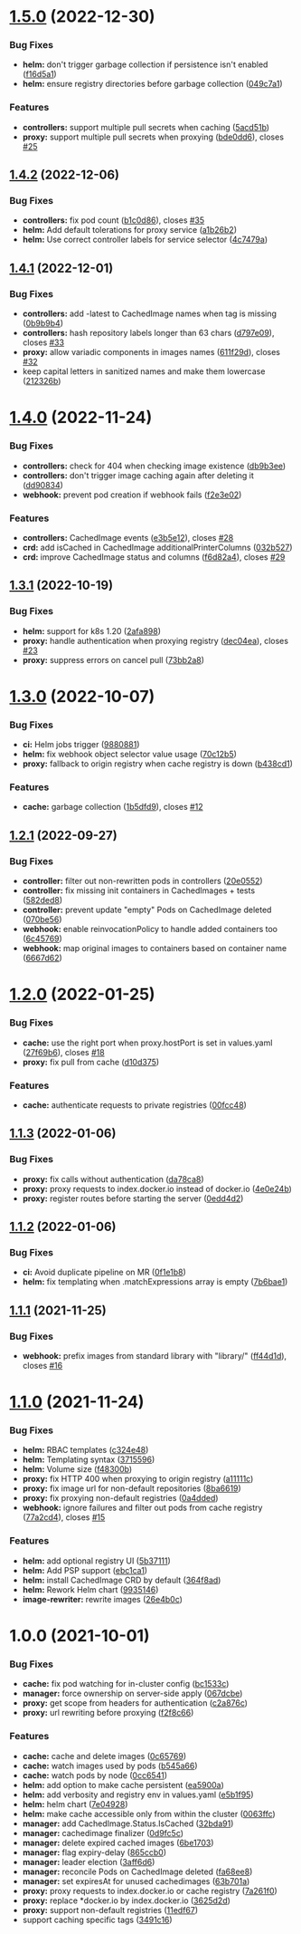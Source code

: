 # [1.5.0](https://gitlab.enix.io/products/docker-cache-registry/compare/v1.4.2...v1.5.0) (2022-12-30)


### Bug Fixes

* **helm:** don't trigger garbage collection if persistence isn't enabled ([f16d5a1](https://gitlab.enix.io/products/docker-cache-registry/commit/f16d5a1daa715979e74e5a75c2a9b862dcecc0ea))
* **helm:** ensure registry directories before garbage collection ([049c7a1](https://gitlab.enix.io/products/docker-cache-registry/commit/049c7a1c243cf95225b11df49065c495ca7dec37))


### Features

* **controllers:** support multiple pull secrets when caching ([5acd51b](https://gitlab.enix.io/products/docker-cache-registry/commit/5acd51b5387e5420606e8693293300440acfd9fc))
* **proxy:** support multiple pull secrets when proxying ([bde0dd6](https://gitlab.enix.io/products/docker-cache-registry/commit/bde0dd65965f464e088ec1f9a232308d44a684a8)), closes [#25](https://gitlab.enix.io/products/docker-cache-registry/issues/25)

## [1.4.2](https://gitlab.enix.io/products/docker-cache-registry/compare/v1.4.1...v1.4.2) (2022-12-06)


### Bug Fixes

* **controllers:** fix pod count ([b1c0d86](https://gitlab.enix.io/products/docker-cache-registry/commit/b1c0d8610d8a23eda487d1ba713ae00d10013a66)), closes [#35](https://gitlab.enix.io/products/docker-cache-registry/issues/35)
* **helm:** Add default tolerations for proxy service ([a1b26b2](https://gitlab.enix.io/products/docker-cache-registry/commit/a1b26b264aba60ed9bded013e0bb30cf3eabea76))
* **helm:** Use correct controller labels for service selector ([4c7479a](https://gitlab.enix.io/products/docker-cache-registry/commit/4c7479af4b496132ddf29bdd0a78d3d4de0175db))

## [1.4.1](https://gitlab.enix.io/products/docker-cache-registry/compare/v1.4.0...v1.4.1) (2022-12-01)


### Bug Fixes

* **controllers:** add -latest to CachedImage names when tag is missing ([0b9b9b4](https://gitlab.enix.io/products/docker-cache-registry/commit/0b9b9b43c0625936c9df3de5451b22bc071f1078))
* **controllers:** hash repository labels longer than 63 chars ([d797e09](https://gitlab.enix.io/products/docker-cache-registry/commit/d797e091b3311a1bb8aa4cc6c60be2606a71924a)), closes [#33](https://gitlab.enix.io/products/docker-cache-registry/issues/33)
* **proxy:** allow variadic components in images names ([611f29d](https://gitlab.enix.io/products/docker-cache-registry/commit/611f29d3ec83599e5176e4f5a14545a4cb722a8f)), closes [#32](https://gitlab.enix.io/products/docker-cache-registry/issues/32)
* keep capital letters in sanitized names and make them lowercase ([212326b](https://gitlab.enix.io/products/docker-cache-registry/commit/212326b3d7945a094629600c6df4cdea3ce6790d))

# [1.4.0](https://gitlab.enix.io/products/docker-cache-registry/compare/v1.3.1...v1.4.0) (2022-11-24)


### Bug Fixes

* **controllers:** check for 404 when checking image existence ([db9b3ee](https://gitlab.enix.io/products/docker-cache-registry/commit/db9b3ee201964fcf0f05a88d32f01ad1bdb5e71c))
* **controllers:** don't trigger image caching again after deleting it ([dd90834](https://gitlab.enix.io/products/docker-cache-registry/commit/dd90834482d6db15166d4887cbde989375663fa2))
* **webhook:** prevent pod creation if webhook fails ([f2e3e02](https://gitlab.enix.io/products/docker-cache-registry/commit/f2e3e02eed55166447f31b36e37392061daa9a3a))


### Features

* **controllers:** CachedImage events ([e3b5e12](https://gitlab.enix.io/products/docker-cache-registry/commit/e3b5e127711cf3be4d4a27e98f074eb4cf57978f)), closes [#28](https://gitlab.enix.io/products/docker-cache-registry/issues/28)
* **crd:** add isCached in CachedImage additionalPrinterColumns ([032b527](https://gitlab.enix.io/products/docker-cache-registry/commit/032b527b52944a2dc6c0c824ea5f0df67426976e))
* **crd:** improve CachedImage status and columns ([f6d82a4](https://gitlab.enix.io/products/docker-cache-registry/commit/f6d82a4f278897a0b55b16dd34b0f5bcf46cfb52)), closes [#29](https://gitlab.enix.io/products/docker-cache-registry/issues/29)

## [1.3.1](https://gitlab.enix.io/products/docker-cache-registry/compare/v1.3.0...v1.3.1) (2022-10-19)


### Bug Fixes

* **helm:** support for k8s 1.20 ([2afa898](https://gitlab.enix.io/products/docker-cache-registry/commit/2afa89836468814231a6db4d59e1ba9581d561ea))
* **proxy:** handle authentication when proxying registry ([dec04ea](https://gitlab.enix.io/products/docker-cache-registry/commit/dec04ea9d57630b9852caf5fe214b114c5305dd5)), closes [#23](https://gitlab.enix.io/products/docker-cache-registry/issues/23)
* **proxy:** suppress errors on cancel pull ([73bb2a8](https://gitlab.enix.io/products/docker-cache-registry/commit/73bb2a8d620b9db27655cf87f022f87d23427581))

# [1.3.0](https://gitlab.enix.io/products/docker-cache-registry/compare/v1.2.1...v1.3.0) (2022-10-07)


### Bug Fixes

* **ci:** Helm jobs trigger ([9880881](https://gitlab.enix.io/products/docker-cache-registry/commit/9880881dbcd624d82734e9d9bed21e1d7a0414d3))
* **helm:** fix webhook object selector value usage ([70c12b5](https://gitlab.enix.io/products/docker-cache-registry/commit/70c12b5d5784f2ef0cf7fc420c80ab0b23968f20))
* **proxy:** fallback to origin registry when cache registry is down ([b438cd1](https://gitlab.enix.io/products/docker-cache-registry/commit/b438cd185ae7b0bbf66b0a13de7a5bb5488e7761))


### Features

* **cache:** garbage collection ([1b5dfd9](https://gitlab.enix.io/products/docker-cache-registry/commit/1b5dfd9095a9dff480aae73db458fa4e0f258061)), closes [#12](https://gitlab.enix.io/products/docker-cache-registry/issues/12)

## [1.2.1](https://gitlab.enix.io/products/docker-cache-registry/compare/v1.2.0...v1.2.1) (2022-09-27)


### Bug Fixes

* **controller:** filter out non-rewritten pods in controllers ([20e0552](https://gitlab.enix.io/products/docker-cache-registry/commit/20e0552ecab687766b129d95cd9f71eb41b9b4f3))
* **controller:** fix missing init containers in CachedImages + tests ([582ded8](https://gitlab.enix.io/products/docker-cache-registry/commit/582ded8c8b1d5ef868099d77abcf246b19f11928))
* **controller:** prevent update "empty" Pods on CachedImage deleted ([070be56](https://gitlab.enix.io/products/docker-cache-registry/commit/070be56f4a88bb8b6643152ad308bcef686b326e))
* **webhook:** enable reinvocationPolicy to handle added containers too ([6c45769](https://gitlab.enix.io/products/docker-cache-registry/commit/6c45769801d8344bb393fdfca8e099fff4889bd1))
* **webhook:** map original images to containers based on container name ([6667d62](https://gitlab.enix.io/products/docker-cache-registry/commit/6667d62635f178aaa843e9036c240edf96160900))

# [1.2.0](https://gitlab.enix.io/products/docker-cache-registry/compare/v1.1.3...v1.2.0) (2022-01-25)


### Bug Fixes

* **cache:** use the right port when proxy.hostPort is set in values.yaml ([27f69b6](https://gitlab.enix.io/products/docker-cache-registry/commit/27f69b6b6796972fc338d68d0764b8686cc6c532)), closes [#18](https://gitlab.enix.io/products/docker-cache-registry/issues/18)
* **proxy:** fix pull from cache ([d10d375](https://gitlab.enix.io/products/docker-cache-registry/commit/d10d37570d03c550bebbc108e1b0cbf1acd8572e))


### Features

* **cache:** authenticate requests to private registries ([00fcc48](https://gitlab.enix.io/products/docker-cache-registry/commit/00fcc4870d2c3c39a0911123002b410e69427bd5))

## [1.1.3](https://gitlab.enix.io/products/docker-cache-registry/compare/v1.1.2...v1.1.3) (2022-01-06)


### Bug Fixes

* **proxy:** fix calls without authentication ([da78ca8](https://gitlab.enix.io/products/docker-cache-registry/commit/da78ca8b17fdecc75fc0cb399ac507ed2bd080c4))
* **proxy:** proxy requests to index.docker.io instead of docker.io ([4e0e24b](https://gitlab.enix.io/products/docker-cache-registry/commit/4e0e24b0b100a9ea767e78f0f28243bea2d6ca91))
* **proxy:** register routes before starting the server ([0edd4d2](https://gitlab.enix.io/products/docker-cache-registry/commit/0edd4d2985f4722fe4b1a069691e1865f16cd1cc))

## [1.1.2](https://gitlab.enix.io/products/docker-cache-registry/compare/v1.1.1...v1.1.2) (2022-01-06)


### Bug Fixes

* **ci:** Avoid duplicate pipeline on MR ([0f1e1b8](https://gitlab.enix.io/products/docker-cache-registry/commit/0f1e1b8bee62400b687597d313c5a63b0208eff2))
* **helm:** fix templating when .matchExpressions array is empty ([7b6bae1](https://gitlab.enix.io/products/docker-cache-registry/commit/7b6bae1dd67796ec460d74b8ebd20b52ca0e4d99))

## [1.1.1](https://gitlab.enix.io/products/docker-cache-registry/compare/v1.1.0...v1.1.1) (2021-11-25)


### Bug Fixes

* **webhook:** prefix images from standard library with "library/" ([ff44d1d](https://gitlab.enix.io/products/docker-cache-registry/commit/ff44d1d294055db2f150ba4e161537717150b5b4)), closes [#16](https://gitlab.enix.io/products/docker-cache-registry/issues/16)

# [1.1.0](https://gitlab.enix.io/products/docker-cache-registry/compare/v1.0.0...v1.1.0) (2021-11-24)


### Bug Fixes

* **helm:** RBAC templates ([c324e48](https://gitlab.enix.io/products/docker-cache-registry/commit/c324e48ede1c47393a02b48d76d740a51db48e7b))
* **helm:** Templating syntax ([3715596](https://gitlab.enix.io/products/docker-cache-registry/commit/3715596b6abec0bd0aa649170062887500a1c6b3))
* **helm:** Volume size ([f48300b](https://gitlab.enix.io/products/docker-cache-registry/commit/f48300bd9e580f8fe7a2f6a390b3bfb9bfc9ab8c))
* **proxy:** fix HTTP 400 when proxying to origin registry ([a11111c](https://gitlab.enix.io/products/docker-cache-registry/commit/a11111cd40260f2fe88fcb83899f7818ea02a8e6))
* **proxy:** fix image url for non-default repositories ([8ba6619](https://gitlab.enix.io/products/docker-cache-registry/commit/8ba6619def7c4202898fe8874de48f507fc2a850))
* **proxy:** fix proxying non-default registries ([0a4dded](https://gitlab.enix.io/products/docker-cache-registry/commit/0a4dded3e0d902669003624f3e943cef349c1683))
* **webhook:** ignore failures and filter out pods from cache registry ([77a2cd4](https://gitlab.enix.io/products/docker-cache-registry/commit/77a2cd411bdac0decb879d73cdb61363988dc01e)), closes [#15](https://gitlab.enix.io/products/docker-cache-registry/issues/15)


### Features

* **helm:** add optional registry UI ([5b37111](https://gitlab.enix.io/products/docker-cache-registry/commit/5b371117ddc38f0b84eaadd6f2f6a8b2cc6cdd4e))
* **helm:** Add PSP support ([ebc1ca1](https://gitlab.enix.io/products/docker-cache-registry/commit/ebc1ca1b7e6cfb7833e9e9ff4dbfac7c7e0e9334))
* **helm:** install CachedImage CRD by default ([364f8ad](https://gitlab.enix.io/products/docker-cache-registry/commit/364f8ad782af3114265f95c09ca469d21ed39ac7))
* **helm:** Rework Helm chart ([9935146](https://gitlab.enix.io/products/docker-cache-registry/commit/9935146af7fd04f42c1c0c11c5d64c7ab9fdaf0a))
* **image-rewriter:** rewrite images ([26e4b0c](https://gitlab.enix.io/products/docker-cache-registry/commit/26e4b0ca20675225f1a6cce7ed8b8e806a346f99))

# 1.0.0 (2021-10-01)


### Bug Fixes

* **cache:** fix pod watching for in-cluster config ([bc1533c](https://gitlab.enix.io/products/docker-cache-registry/commit/bc1533c77b75ae6e2b963b0e6bd627b8c5677163))
* **manager:** force ownership on server-side apply ([067dcbe](https://gitlab.enix.io/products/docker-cache-registry/commit/067dcbee5734c1e37059d3f174a85b88a7b95a15))
* **proxy:** get scope from headers for authentication ([c2a876c](https://gitlab.enix.io/products/docker-cache-registry/commit/c2a876c07644c93302dda6137d32b43f5cb8a2f0))
* **proxy:** url rewriting before proxying ([f2f8c66](https://gitlab.enix.io/products/docker-cache-registry/commit/f2f8c66aae0720b0769f63a7d29b60e661b690ea))


### Features

* **cache:** cache and delete images ([0c65769](https://gitlab.enix.io/products/docker-cache-registry/commit/0c657699144878540269492a855bf2eb531e1ba0))
* **cache:** watch images used by pods ([b545a66](https://gitlab.enix.io/products/docker-cache-registry/commit/b545a661d4910243690901771bc9a2f87973b26b))
* **cache:** watch pods by node ([0cc6541](https://gitlab.enix.io/products/docker-cache-registry/commit/0cc6541cd143f9f65b0150ddd13ed735a6085fd0))
* **helm:** add option to make cache persistent ([ea5900a](https://gitlab.enix.io/products/docker-cache-registry/commit/ea5900a6232821c2fa66554d4304dfe95e704311))
* **helm:** add verbosity and registry env in values.yaml ([e5b1f95](https://gitlab.enix.io/products/docker-cache-registry/commit/e5b1f958887c5058d3dba68bf9c9fa6cb39aae32))
* **helm:** helm chart ([7e04928](https://gitlab.enix.io/products/docker-cache-registry/commit/7e04928807fa770260c3d87f2237131e38d8d61e))
* **helm:** make cache accessible only from within the cluster ([0063ffc](https://gitlab.enix.io/products/docker-cache-registry/commit/0063ffc5319d087b4a4221f1360072f396b04c6a))
* **manager:** add CachedImage.Status.IsCached ([32bda91](https://gitlab.enix.io/products/docker-cache-registry/commit/32bda910c53e3fd6a9cd2db6bbfbb0ac40f984aa))
* **manager:** cachedimage finalizer ([0d9fc5c](https://gitlab.enix.io/products/docker-cache-registry/commit/0d9fc5cb049c35efe215bd8ba7af7de18ab4f2e2))
* **manager:** delete expired cached images ([6be1703](https://gitlab.enix.io/products/docker-cache-registry/commit/6be170301fbab930cce473dc90e80e0f2b1393b0))
* **manager:** flag expiry-delay ([865ccb0](https://gitlab.enix.io/products/docker-cache-registry/commit/865ccb0a93f07e4e19296a7757fead9f6dbeb4a8))
* **manager:** leader election ([3aff6d6](https://gitlab.enix.io/products/docker-cache-registry/commit/3aff6d603c47b1bb664bc77543a90602a58bccf2))
* **manager:** reconcile Pods on CachedImage deleted ([fa68ee8](https://gitlab.enix.io/products/docker-cache-registry/commit/fa68ee86218f707a28e6efdb0539c95a042623df))
* **manager:** set expiresAt for unused cachedimages ([63b701a](https://gitlab.enix.io/products/docker-cache-registry/commit/63b701a94cf3b638840f5f7284e39258d9f6c2c3))
* **proxy:** proxy requests to index.docker.io or cache registry ([7a261f0](https://gitlab.enix.io/products/docker-cache-registry/commit/7a261f0eff6c7b1c47a820d90a6151a81e8380ed))
* **proxy:** replace *docker.io by index.docker.io ([3625d2d](https://gitlab.enix.io/products/docker-cache-registry/commit/3625d2d1cab7498e49b4b4a3f109341d04b57412))
* **proxy:** support non-default registries ([11edf67](https://gitlab.enix.io/products/docker-cache-registry/commit/11edf670d21d6bcb29a8f96cd8c986aea849874f))
* support caching specific tags ([3491c16](https://gitlab.enix.io/products/docker-cache-registry/commit/3491c168f1533dc7511733ec53ffc7f0c8290fed))
